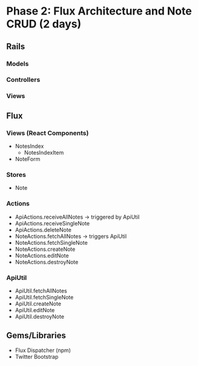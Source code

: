 # Phase 2: Flux Architecture and Note CRUD (2 days)

## Rails
### Models

### Controllers

### Views

## Flux
### Views (React Components)
* NotesIndex
  - NotesIndexItem
* NoteForm

### Stores
* Note

### Actions
* ApiActions.receiveAllNotes -> triggered by ApiUtil
* ApiActions.receiveSingleNote
* ApiActions.deleteNote
* NoteActions.fetchAllNotes -> triggers ApiUtil
* NoteActions.fetchSingleNote 
* NoteActions.createNote
* NoteActions.editNote 
* NoteActions.destroyNote

### ApiUtil
* ApiUtil.fetchAllNotes
* ApiUtil.fetchSingleNote
* ApiUtil.createNote
* ApiUtil.editNote
* ApiUtil.destroyNote

## Gems/Libraries
* Flux Dispatcher (npm)
* Twitter Bootstrap
